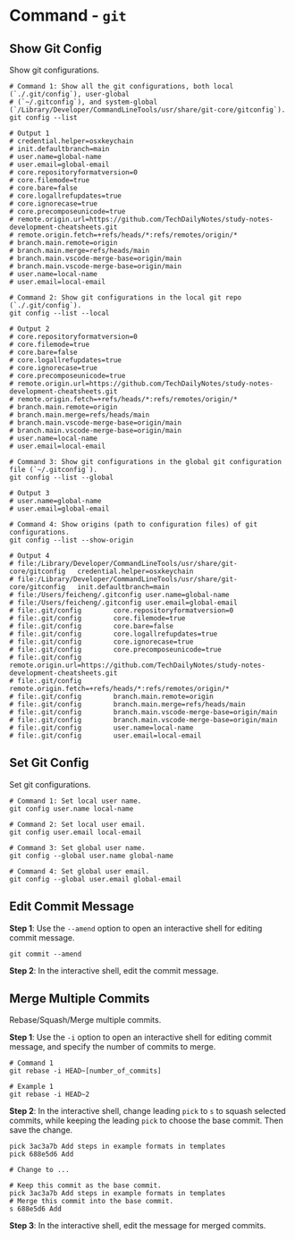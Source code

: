 # Command - `git`

## Show Git Config

Show git configurations.

```shell
# Command 1: Show all the git configurations, both local (`./.git/config`), user-global
# (`~/.gitconfig`), and system-global (`/Library/Developer/CommandLineTools/usr/share/git-core/gitconfig`).
git config --list

# Output 1
# credential.helper=osxkeychain
# init.defaultbranch=main
# user.name=global-name
# user.email=global-email
# core.repositoryformatversion=0
# core.filemode=true
# core.bare=false
# core.logallrefupdates=true
# core.ignorecase=true
# core.precomposeunicode=true
# remote.origin.url=https://github.com/TechDailyNotes/study-notes-development-cheatsheets.git
# remote.origin.fetch=+refs/heads/*:refs/remotes/origin/*
# branch.main.remote=origin
# branch.main.merge=refs/heads/main
# branch.main.vscode-merge-base=origin/main
# branch.main.vscode-merge-base=origin/main
# user.name=local-name
# user.email=local-email

# Command 2: Show git configurations in the local git repo (`./.git/config`).
git config --list --local

# Output 2
# core.repositoryformatversion=0
# core.filemode=true
# core.bare=false
# core.logallrefupdates=true
# core.ignorecase=true
# core.precomposeunicode=true
# remote.origin.url=https://github.com/TechDailyNotes/study-notes-development-cheatsheets.git
# remote.origin.fetch=+refs/heads/*:refs/remotes/origin/*
# branch.main.remote=origin
# branch.main.merge=refs/heads/main
# branch.main.vscode-merge-base=origin/main
# branch.main.vscode-merge-base=origin/main
# user.name=local-name
# user.email=local-email

# Command 3: Show git configurations in the global git configuration file (`~/.gitconfig`).
git config --list --global

# Output 3
# user.name=global-name
# user.email=global-email

# Command 4: Show origins (path to configuration files) of git configurations.
git config --list --show-origin

# Output 4
# file:/Library/Developer/CommandLineTools/usr/share/git-core/gitconfig   credential.helper=osxkeychain
# file:/Library/Developer/CommandLineTools/usr/share/git-core/gitconfig   init.defaultbranch=main
# file:/Users/feicheng/.gitconfig user.name=global-name
# file:/Users/feicheng/.gitconfig user.email=global-email
# file:.git/config        core.repositoryformatversion=0
# file:.git/config        core.filemode=true
# file:.git/config        core.bare=false
# file:.git/config        core.logallrefupdates=true
# file:.git/config        core.ignorecase=true
# file:.git/config        core.precomposeunicode=true
# file:.git/config        remote.origin.url=https://github.com/TechDailyNotes/study-notes-development-cheatsheets.git
# file:.git/config        remote.origin.fetch=+refs/heads/*:refs/remotes/origin/*
# file:.git/config        branch.main.remote=origin
# file:.git/config        branch.main.merge=refs/heads/main
# file:.git/config        branch.main.vscode-merge-base=origin/main
# file:.git/config        branch.main.vscode-merge-base=origin/main
# file:.git/config        user.name=local-name
# file:.git/config        user.email=local-email
```

## Set Git Config

Set git configurations.

```shell
# Command 1: Set local user name.
git config user.name local-name

# Command 2: Set local user email.
git config user.email local-email

# Command 3: Set global user name.
git config --global user.name global-name

# Command 4: Set global user email.
git config --global user.email global-email
```

## Edit Commit Message

**Step 1**: Use the `--amend` option to open an interactive shell for editing
commit message.

```shell
git commit --amend
```

**Step 2**: In the interactive shell, edit the commit message.

## Merge Multiple Commits

Rebase/Squash/Merge multiple commits.

**Step 1**: Use the `-i` option to open an interactive shell for editing commit
message, and specify the number of commits to merge.

```shell
# Command 1
git rebase -i HEAD~[number_of_commits]

# Example 1
git rebase -i HEAD~2
```

**Step 2**: In the interactive shell, change leading `pick` to `s` to squash
selected commits, while keeping the leading `pick` to choose the base commit.
Then save the change.

```text
pick 3ac3a7b Add steps in example formats in templates
pick 688e5d6 Add

# Change to ...

# Keep this commit as the base commit.
pick 3ac3a7b Add steps in example formats in templates
# Merge this commit into the base commit.
s 688e5d6 Add
```

**Step 3**: In the interactive shell, edit the message for merged commits.
